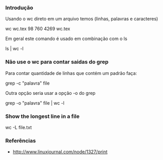 ### Introdução
Usando o wc direto em um arquivo temos (linhas, palavras e caracteres)

wc wc.tex
98     760    4269 wc.tex

Em geral este comando é usado em combinação com o ls

ls | wc -l

### Não use o wc para contar saidas do grep
Para contar quantidade de linhas que contém um padrão faça:

grep -c "palavra" file

Outra opção seria usar a opção -o do grep

grep -o "palavra" file | wc -l

### Show the longest line in a file

   wc -L file.txt

### Referências
* http://www.linuxjournal.com/node/1327/print
